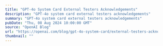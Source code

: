 ```yaml
---
title: "GPT-4o System Card External Testers Acknowledgements"
description: "GPT-4o system card external testers acknowledgements"
summary: "GPT-4o system card external testers acknowledgements"
pubDate: "Thu, 08 Aug 2024 10:00:00 GMT"
source: "OpenAI Blog"
url: "https://openai.com/blog/gpt-4o-system-card/external-testers-acknowledgements"
thumbnail: ""
---
```


